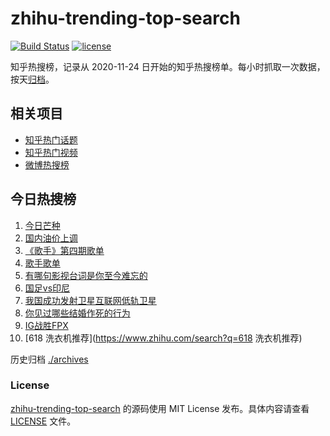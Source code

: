 # zhihu-trending-top-search

[![Build Status](https://github.com/justjavac/zhihu-trending-top-search/workflows/ci/badge.svg?branch=main)](https://github.com/justjavac/zhihu-trending-top-search/actions)
[![license](https://img.shields.io/github/license/justjavac/zhihu-trending-top-search)](https://github.com/justjavac/zhihu-trending-top-search/blob/main/LICENSE)

知乎热搜榜，记录从 2020-11-24
日开始的知乎热搜榜单。每小时抓取一次数据，按天[归档](./archives)。

## 相关项目

- [知乎热门话题](https://github.com/justjavac/zhihu-trending-hot-questions)
- [知乎热门视频](https://github.com/justjavac/zhihu-trending-hot-video)
- [微博热搜榜](https://github.com/justjavac/weibo-trending-hot-search)

## 今日热搜榜

<!-- BEGIN -->
<!-- 最后更新时间 Fri Jun 06 2025 13:09:53 GMT+0800 (China Standard Time) -->

1. [今日芒种](https://www.zhihu.com/search?q=今日芒种)
1. [国内油价上调](https://www.zhihu.com/search?q=国内油价上调)
1. [《歌手》第四期歌单](https://www.zhihu.com/search?q=《歌手》第四期歌单)
1. [歌手歌单](https://www.zhihu.com/search?q=歌手歌单)
1. [有哪句影视台词是你至今难忘的](https://www.zhihu.com/search?q=有哪句影视台词是你至今难忘的)
1. [国足vs印尼](https://www.zhihu.com/search?q=国足vs印尼)
1. [我国成功发射卫星互联网低轨卫星](https://www.zhihu.com/search?q=我国成功发射卫星互联网低轨卫星)
1. [你见过哪些结婚作死的行为](https://www.zhihu.com/search?q=你见过哪些结婚作死的行为)
1. [IG战胜FPX](https://www.zhihu.com/search?q=IG战胜FPX)
1. [618 洗衣机推荐](https://www.zhihu.com/search?q=618 洗衣机推荐)

<!-- END -->

历史归档 [./archives](./archives)

### License

[zhihu-trending-top-search](https://github.com/justjavac/zhihu-trending-top-search)
的源码使用 MIT License 发布。具体内容请查看 [LICENSE](./LICENSE) 文件。
